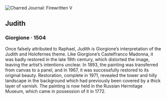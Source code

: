 <div class="artwork-of-the-day">
  <div class="container">
    <div class="img-wrapper">
      <img
        src="https://uploads2.wikiart.org/judith(1).jpg!Large.jpg"
        alt="Charred Journal: Firewritten V" />
    </div>
    <div class="artwork-detail">
      <div class="artwork-origin"> 
        <h2 class="artwork-name">Judith</h2>
        <h3 class="artist">
          Giorgione
                    ·  1504
        </h3>
      </div>
      <p class="description">
        <span class="artwork-description-text ng-binding" ng-bind-html="viewModel.ArtworkOfTheDay.Description | unsafe">Once falsely attributed to Raphael, Judith is Giorgione’s interpretation of the Judith and Holofernes theme. Like Giorgione’s Castelfranco Madonna, it was badly restored in the late 19th century, which distorted the image, leaving the artist’s intentions unclear. In 1893, the painting was transferred from canvas to a panel, and in 1967, it was successfully restored to its original beauty. Restoration, complete in 1971, revealed the tower and hilly landscape in the background which had previously been covered by a thick layer of varnish. The painting is now held in the Russian Hermitage Museum, which came in possession of it in 1772. </span>
                        <div class="text-shadow-container" ng-show="showShadow" style=""></div>
      </p>
    </div>
  </div>

</div>
